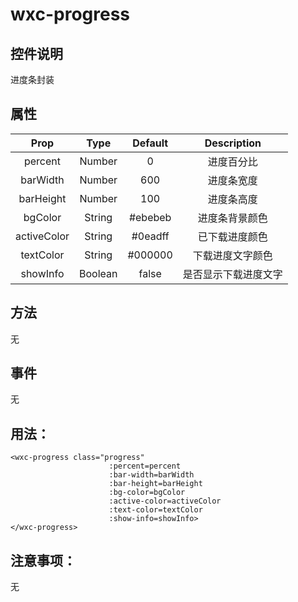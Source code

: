 # wxc-progress
## 控件说明
进度条封装

## 属性
| Prop | Type  | Default | Description |
|:----:|:---:|:-------:|:----------:|
|percent|Number|0|进度百分比|
|barWidth|Number|600|进度条宽度|
|barHeight|Number|100|进度条高度|
|bgColor|String|#ebebeb|进度条背景颜色|
|activeColor|String|#0eadff|已下载进度颜色|
|textColor|String|#000000|下载进度文字颜色|
|showInfo|Boolean|false|是否显示下载进度文字|


## 方法
无

## 事件
无


## 用法：

```vue
<wxc-progress class="progress"
                      :percent=percent
                      :bar-width=barWidth
                      :bar-height=barHeight
                      :bg-color=bgColor
                      :active-color=activeColor
                      :text-color=textColor
                      :show-info=showInfo>
</wxc-progress>
```

## 注意事项：
无


